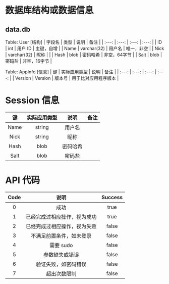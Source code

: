 # 数据库结构或数据信息

## data.db
Table: User [结构]
| 字段名 | 类型 | 说明 |	备注 |
| :---: | :---: | :---: | :---: |
| ID | int | 用户 ID | 主键，自增 |
| Name | varchar(32) | 用户名 | 唯一，非空 |
| Nick | varchar(32) | 昵称 |  |
| Hash | blob | 密码哈希 | 非空，64字节 |
| Salt | blob | 密码盐 | 非空，16字节 |

Table: AppInfo [信息]
| 键 | 实际应用类型 | 说明 | 备注 |
| :---: | :---: | :---: | :---: |
| Version | Version | 版本号 | 用于比对应用程序版本 |



# Session 信息
| 键 | 实际应用类型 | 说明 | 备注 |
| :---: | :---: | :---: | :---: |
| Name | string | 用户名 |  |
| Nick | string | 昵称 |  |
| Hash | blob | 密码哈希 |  |
| Salt | blob | 密码盐 |  |


# API 代码
| Code | 说明 | Success |
| :---: | :---: | :---: |
| 0 | 成功 | true |
| 1 | 已经完成过相应操作，视为成功 | true |
| 2 | 已经完成过相应操作，视为失败 | false |
| 3 | 不满足前置条件，如未登录 | false |
| 4 | 需要 sudo | false |
| 5 | 参数缺失或错误 | false |
| 6 | 验证失败，如密码错误 | false |
| 7 | 超出次数限制 | false |